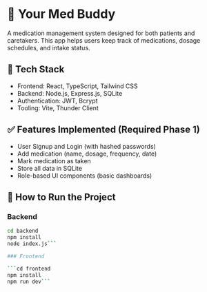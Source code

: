 # 💊 Your Med Buddy

A medication management system designed for both patients and caretakers. This app helps users keep track of medications, dosage schedules, and intake status.

## 🔧 Tech Stack

- Frontend: React, TypeScript, Tailwind CSS
- Backend: Node.js, Express.js, SQLite
- Authentication: JWT, Bcrypt
- Tooling: Vite, Thunder Client

## ✅ Features Implemented (Required Phase 1)

- User Signup and Login (with hashed passwords)
- Add medication (name, dosage, frequency, date)
- Mark medication as taken
- Store all data in SQLite
- Role-based UI components (basic dashboards)

## 🚀 How to Run the Project

### Backend

```bash
cd backend
npm install
node index.js```

### Frontend

```cd frontend
npm install
npm run dev```


